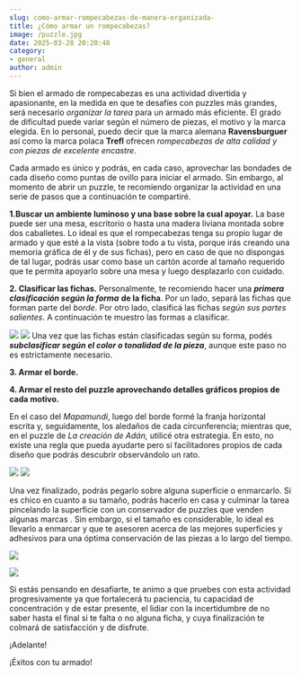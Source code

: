 ```yaml
---
slug: como-armar-rompecabezas-de-manera-organizada-
title: ¿Cómo armar un rompecabezas?
image: /puzzle.jpg
date: 2025-03-28 20:20:48
category:
- general
author: admin
---
```

Si bien el armado de rompecabezas es una actividad divertida y apasionante, en la medida en que te desafíes con puzzles más grandes, será necesario _organizar_ _la tarea_ para un armado más eficiente. El grado de dificultad puede variar según el número de piezas, el motivo y la marca elegida. En lo personal, puedo decir que la marca alemana **Ravensburguer** así como la marca polaca **Trefl** ofrecen _rompecabezas de alta calidad y con piezas de excelente encastre_.  

Cada armado es único y podrás, en cada caso, aprovechar las bondades de cada diseño como puntas de ovillo para iniciar el armado. Sin embargo, al momento de abrir un puzzle, te recomiendo organizar la actividad en una serie de pasos que a continuación te compartiré. 

**1.Buscar un ambiente luminoso y una base sobre la cual apoyar.** La base puede ser una mesa, escritorio o hasta una madera liviana montada sobre dos caballetes. Lo ideal es que el rompecabezas tenga su propio lugar de armado y que esté a la vista (sobre todo a tu vista, porque irás creando una memoria gráfica de él y de sus fichas), pero en caso de que no dispongas de tal lugar, podrás usar como base un cartón acorde al tamaño requerido que te permita apoyarlo sobre una mesa y luego desplazarlo con cuidado. 





**2. Clasificar las fichas.**  Personalmente, te recomiendo hacer una ***primera clasificación según la forma*** **de la ficha**. Por un lado,  separá las fichas que forman parte del _borde_. Por otro lado, clasificá las fichas _según sus partes salientes_. A continuación te muestro las formas a clasificar. 





![](/saliencias.jpg)
![](/fb_img_1743204411174.jpg)
Una vez que las fichas están clasificadas según su forma, podés ***subclasificar según el color o tonalidad de la pieza***, aunque este paso no es estrictamente necesario.

**3. Armar el borde.**

**4. Armar el resto del puzzle aprovechando detalles gráficos propios de cada motivo.** 

En el caso del _Mapamundi_, luego del borde formé la franja horizontal escrita y, seguidamente, los aledaños de cada circunferencia; mientras que, en el puzzle de _La creación de Adán,_ utilicé otra estrategia. En esto, no existe una regla que pueda ayudarte pero sí facilitadores propios de cada diseño que podrás descubrir observándolo un rato.

![](/mapamundi.jpg)
![](/fb_img_1743204458773.jpg)




Una vez finalizado, podrás pegarlo sobre alguna superficie o enmarcarlo. Si es chico en cuanto a su tamaño, podrás hacerlo en casa y culminar la tarea pincelando la superficie con un conservador de puzzles que venden algunas marcas . Sin embargo, si el tamaño es considerable, lo ideal es llevarlo a enmarcar y que te asesoren acerca de las mejores superficies y adhesivos para una óptima conservación de las piezas a lo largo del tiempo. 





![](/fb_img_1743204570630.jpg)




![](/fb_img_1743204673678.jpg)




Si estás pensando en desafiarte,  te animo a que pruebes con esta actividad progresivamente ya que fortalecerá tu paciencia, tu capacidad de concentración y de estar presente, el lidiar con la incertidumbre de no saber hasta el final si te falta o no alguna ficha, y cuya finalización  te colmará de satisfacción y de disfrute.

 ¡Adelante!





¡Éxitos con tu armado!




